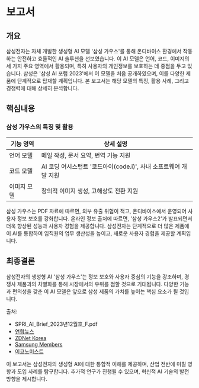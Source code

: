 # 보고서

## 개요
삼성전자는 자체 개발한 생성형 AI 모델 '삼성 가우스'를 통해 온디바이스 환경에서 작동하는 안전하고 효율적인 AI 솔루션을 선보였습니다. 이 AI 모델은 언어, 코드, 이미지의 세 가지 주요 영역에서 활용되며, 특히 사용자의 개인정보를 보호하는 데 중점을 두고 있습니다. 삼성은 '삼성 AI 포럼 2023'에서 이 모델을 처음 공개하였으며, 이를 다양한 제품에 단계적으로 탑재할 계획입니다. 본 보고서는 해당 모델의 특징, 활용 사례, 그리고 경쟁력에 대해 상세히 분석합니다.

## 핵심내용

### 삼성 가우스의 특징 및 활용
| 기능 영역 | 상세 설명 |
|-----------|-----------|
| 언어 모델 | 메일 작성, 문서 요약, 번역 기능 지원 |
| 코드 모델 | AI 코딩 어시스턴트 '코드아이(code.i)', 사내 소프트웨어 개발 지원 |
| 이미지 모델 | 창의적 이미지 생성, 고해상도 전환 지원 |

삼성 가우스는 PDF 자료에 따르면, 외부 유출 위험이 적고, 온디바이스에서 운영되어 사용자 정보 보호를 강화합니다. 온라인 정보 출처에 따르면, '삼성 가우스2'가 발표되면서 더욱 향상된 성능과 사용자 경험을 제공합니다. 삼성전자는 단계적으로 더 많은 제품에 이 AI를 통합하여 임직원의 업무 생산성을 높이고, 새로운 사용자 경험을 제공할 계획입니다.

## 최종결론
삼성전자의 생성형 AI '삼성 가우스'는 정보 보호와 사용자 중심의 기능을 강조하며, 경쟁사 제품과의 차별화를 통해 시장에서의 우위를 점할 것으로 기대됩니다. 다양한 기능과 편의성을 갖춘 이 AI 모델은 앞으로 삼성 제품의 가치를 높이는 핵심 요소가 될 것입니다. 

출처:
- SPRI_AI_Brief_2023년12월호_F.pdf
- [연합뉴스](https://www.yna.co.kr/view/AKR20231108041400003)
- [ZDNet Korea](https://zdnet.co.kr/view/?no=20241121083205)
- [Samsung Members](https://r1.community.samsung.com/t5/갤럭시-s/삼성전자-삼성-ai-포럼-서-자체-개발-생성형-ai-삼성-가우스-공개/td-p/24181662)
- [이코노미스트](https://economist.co.kr/article/view/ecn202311080008)

이 보고서는 삼성전자의 생성형 AI에 대한 통합적 이해를 제공하며, 산업 전반에 미칠 영향과 도입 사례를 탐구합니다. 추가적 연구가 진행될 수 있으며, 혁신적 AI 기술의 발전 방향을 제시합니다.